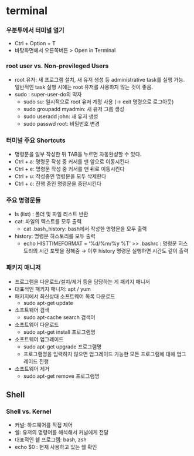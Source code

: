 # terminal

### 우분투에서 터미널 열기

- Ctrl + Option + T
- 바탕화면에서 오른쪽버튼 > Open in Terminal

### root user vs. Non-previleged Users

- root 유저: 새 프로그램 설치, 새 유저 생성 등 administrative task를 실행 가능. 일반적인 task 실행 시에는 root 유저를 사용하지 않는 것이 좋음.
- sudo : super-user-do의 약자
    - sudo su: 일시적으로 root 유저 계정 사용 (→ exit 명령으로 로그아웃)
    - sudo groupadd myadmin: 새 유저 그룹 생성
    - sudo useradd john: 새 유저 생성
    - sudo passwd root: 비밀번호 변경

### 터미널 주요 Shortcuts

- 명령문을 일부 작성한 뒤 TAB을 누르면 자동완성할 수 있다.
- Ctrl + a: 명령문 작성 중 커서를 맨 앞으로 이동시킨다
- Ctrl + e: 명령문 작성 중 커서를 맨 뒤로 이동시킨다
- Ctrl + u: 작성중인 명령문을 모두 삭제한다
- Ctrl + c: 진행 중인 명령문을 중단시킨다

### 주요 명령문들

- ls (list) : 폴더 및 파일 리스트 반환
- cat: 파일의 텍스트를 모두 출력
    - cat .bash_history: bash에서 작성한 명령문을 모두 출력
- history: 명령문 히스토리를 모두 출력
    - echo HISTTIMEFORMAT = ‘%d/%m/%y %T’ >> .bashrc : 명령문 히스토리의 시간 포맷을 정해줌 → 이후 history 명령문 실행하면 시간도 같이 출력
    

### 패키지 매니저

- 프로그램을 다운로드/설치/제거 등을 담당하는 게 패키지 매니저
- 대표적인 패키지 매니저: apt / yum
- 패키지에서 최신상태 소프트웨어 목록 다운로드
    - sudo apt-get update
- 소프트웨어 검색
    - sudo apt-cache search 검색어
- 소프트웨어 다운로드
    - sudo apt-get install 프로그램명
- 소프트웨어 업그레이드
    - sudo apt-get upgrade 프로그램명
    - 프로그램명을 입력하지 않으면 업그레이드 가능한 모든 프로그램에 대해 업그레이드 진행
- 소프트웨어 제거
    - sudo apt-get remove 프로그램명

## Shell

### Shell vs. Kernel

- 커널: 하드웨어를 직접 제어
- 쉘: 유저의 명령어를 해석해서 커널에게 전달
- 대표적인 쉘 프로그램: bash, zsh
- echo $0 : 현재 사용하고 있는 쉘 확인